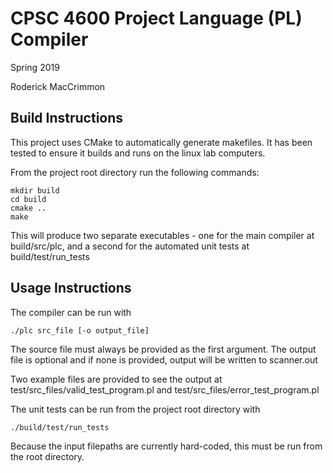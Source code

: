 # CPSC 4600 Project Language (PL) Compiler
Spring 2019

Roderick MacCrimmon

## Build Instructions
This project uses CMake to automatically generate makefiles. It has been tested to ensure it builds
and runs on the linux lab computers. 

From the project root directory run the following commands:
```
mkdir build
cd build
cmake ..
make
```
This will produce two separate executables - one for the main compiler at build/src/plc, and a 
second for the automated unit tests at build/test/run_tests

## Usage Instructions
The compiler can be run with
```
./plc src_file [-o output_file]
```
The source file must always be provided as the first argument. The output file is optional and if
none is provided, output will be written to scanner.out

Two example files are provided to see the output at test/src_files/valid_test_program.pl and 
test/src_files/error_test_program.pl

The unit tests can be run from the project root directory with
```
./build/test/run_tests
```
Because the input filepaths are currently hard-coded, this must be run from the root directory.

